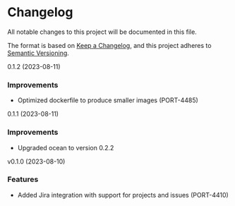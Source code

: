 # Changelog

All notable changes to this project will be documented in this file.

The format is based on [Keep a Changelog](https://keepachangelog.com/en/1.0.0/),
and this project adheres to [Semantic Versioning](https://semver.org/spec/v2.0.0.html).

<!-- towncrier release notes start -->

0.1.2 (2023-08-11)

### Improvements

- Optimized dockerfile to produce smaller images (PORT-4485)


0.1.1 (2023-08-11)

### Improvements

- Upgraded ocean to version 0.2.2


v0.1.0 (2023-08-10)

### Features

- Added Jira integration with support for projects and issues (PORT-4410)
